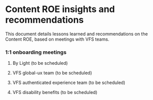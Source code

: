 # Content ROE insights and recommendations

This document details lessons learned and recommendations on the Content ROE, based on meetings with VFS teams. 

### 1:1 onboarding meetings
1. By Light (to be scheduled) 

2. VFS global-ux team (to be scheduled)

3. VFS authenticated experience team (to be scheduled)

4. VFS disability benefits (to be scheduled)
